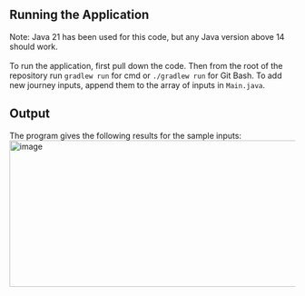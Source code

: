 <h2>
  Running the Application
</h2>
Note: Java 21 has been used for this code, but any Java version above 14 should work.
<br><br>
To run the application, first pull down the code. Then from the root of the repository run <code>gradlew run</code> for cmd or <code>./gradlew run</code> for Git Bash.
To add new journey inputs, append them to the array of inputs in <code>Main.java</code>.

<h2>
  Output
</h2>
The program gives the following results for the sample inputs:
<img width="1013" height="258" alt="image" src="https://github.com/user-attachments/assets/36860427-eebc-4ddf-b6e6-0e3a30f69976" />
